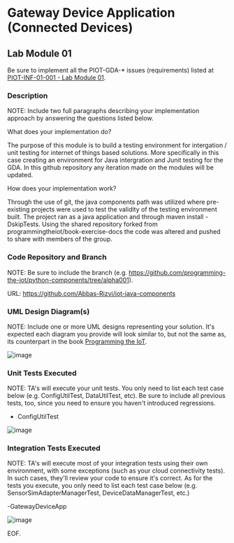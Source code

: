 # Gateway Device Application (Connected Devices)

## Lab Module 01

Be sure to implement all the PIOT-GDA-* issues (requirements) listed at [PIOT-INF-01-001 - Lab Module 01](https://github.com/orgs/programming-the-iot/projects/1#column-9974937).

### Description

NOTE: Include two full paragraphs describing your implementation approach by answering the questions listed below.

What does your implementation do? 

The purpose of this module is to build a testing environment for intergation / unit testing for internet of things based 
solutions. More specifically in this case creating an environment for Java intergration and Junit testing for the GDA. In 
this github repository any iteration made on the modules will be updated. 

How does your implementation work?

Through the use of git, the java components path was utilized where pre-existing projects were used to test the validity 
of the testing environment built. The project ran as a java application and through maven install -DskipTests. Using the 
shared repository forked from programmingtheiot/book-exercise-docs the code was altered and pushed to share with 
members of the group.  

### Code Repository and Branch

NOTE: Be sure to include the branch (e.g. https://github.com/programming-the-iot/python-components/tree/alpha001).

URL: https://github.com/Abbas-Rizvi/iot-java-components

### UML Design Diagram(s)

NOTE: Include one or more UML designs representing your solution. It's expected each
diagram you provide will look similar to, but not the same as, its counterpart in the
book [Programming the IoT](https://learning.oreilly.com/library/view/programming-the-internet/9781492081401/).

![image](https://github.com/Mohammad0336/IoT_LM_book-exercise-docs/assets/81828400/c324c1b7-5415-4746-8c57-087bb89042c3)

### Unit Tests Executed

NOTE: TA's will execute your unit tests. You only need to list each test case below
(e.g. ConfigUtilTest, DataUtilTest, etc). Be sure to include all previous tests, too,
since you need to ensure you haven't introduced regressions.

- ConfigUtilTest

![image](https://github.com/Mohammad0336/IoT_LM_book-exercise-docs/assets/81828400/68cb6d86-1897-45b0-b785-83d38a608a5f)


### Integration Tests Executed

NOTE: TA's will execute most of your integration tests using their own environment, with
some exceptions (such as your cloud connectivity tests). In such cases, they'll review
your code to ensure it's correct. As for the tests you execute, you only need to list each
test case below (e.g. SensorSimAdapterManagerTest, DeviceDataManagerTest, etc.)

-GatewayDeviceApp

![image](https://github.com/Mohammad0336/IoT_LM_book-exercise-docs/assets/81828400/3a6684b1-c9a3-4727-a2e1-0192ec5b47f1)
 
EOF.
